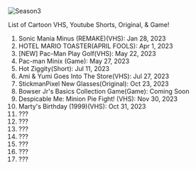 ![Season3](https://github.com/thestickmanpixel/Season_3/assets/95284026/f7959fa2-56c9-4445-9c06-0f58fdebf356)





List of Cartoon VHS, Youtube Shorts, Original, & Game!




1. Sonic Mania Minus (REMAKE)(VHS): Jan 28, 2023
2. HOTEL MARIO TOASTER(APRIL FOOLS): Apr 1, 2023
3. [NEW] Pac-Man Play Golf(VHS): May 22, 2023
4. Pac-man Minix (Game): May 27, 2023
5. Hot Ziggity(Short): Jul 11, 2023
6. Ami & Yumi Goes Into The Store(VHS): Jul 27, 2023
7. StickmanPixel New Glasses(Original): Oct 23, 2023
8. Bowser Jr's Basics Collection Game(Game): Coming Soon
9. Despicable Me: Minion Pie Fight! (VHS): Nov 30, 2023
10. Marty's Birthday (1999)(VHS): Oct 31, 2023
11. ???
12. ???
13. ???
14. ???
15. ???
16. ???
17. ???

